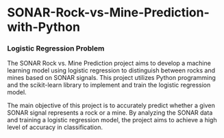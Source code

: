# SONAR-Rock-vs-Mine-Prediction-with-Python

### Logistic Regression Problem

The SONAR Rock vs. Mine Prediction project aims to develop a machine learning model using logistic regression to distinguish between rocks and mines based on SONAR signals. This project utilizes Python programming and the scikit-learn library to implement and train the logistic regression model.

The main objective of this project is to accurately predict whether a given SONAR signal represents a rock or a mine. By analyzing the SONAR data and training a logistic regression model, the project aims to achieve a high level of accuracy in classification.
